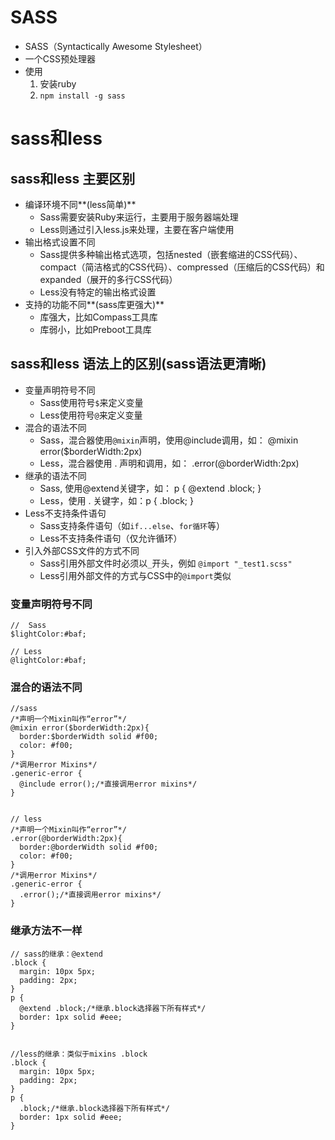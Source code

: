 # SASS
- SASS（Syntactically Awesome Stylesheet）
- 一个CSS预处理器
- 使用
	1. 安装ruby 
	2. `npm install -g sass`

# sass和less

## sass和less 主要区别
- 编译环境不同**(less简单)**
    - Sass需要安装Ruby来运行，主要用于服务器端处理
    - Less则通过引入less.js来处理，主要在客户端使用
- 输出格式设置不同
    - Sass提供多种输出格式选项，包括nested（嵌套缩进的CSS代码）、compact（简洁格式的CSS代码）、compressed（压缩后的CSS代码）和expanded（展开的多行CSS代码）
    - Less没有特定的输出格式设置
- 支持的功能不同**(sass库更强大)**
    - 库强大，比如Compass工具库
    - 库弱小，比如Preboot工具库

## sass和less 语法上的区别(sass语法更清晰)
- 变量声明符号不同
    - Sass使用符号`$`来定义变量
    - Less使用符号`@`来定义变量
- 混合的语法不同
    - Sass，混合器使用`@mixin`声明，使用@include调用，如： @mixin error($borderWidth:2px)
    - Less，混合器使用 . 声明和调用，如： .error(@borderWidth:2px)
- 继承的语法不同
    - Sass, 使用@extend关键字，如： p { @extend .block; }  
    - Less，使用 . 关键字，如：p { .block; }
- Less不支持条件语句
    - Sass支持条件语句（如`if...else`、`for循环`等）
    - Less不支持条件语句（仅允许循环）
- 引入外部CSS文件的方式不同
    - Sass引用外部文件时必须以`_`开头，例如 `@import "_test1.scss"`
    - Less引用外部文件的方式与CSS中的`@import`类似

### 变量声明符号不同
```
//  Sass
$lightColor:#baf;

// Less
@lightColor:#baf;
```

### 混合的语法不同
```
//sass
/*声明一个Mixin叫作“error”*/
@mixin error($borderWidth:2px){
  border:$borderWidth solid #f00;
  color: #f00;
}
/*调用error Mixins*/
.generic-error {
  @include error();/*直接调用error mixins*/
}


// less
/*声明一个Mixin叫作“error”*/
.error(@borderWidth:2px){
  border:@borderWidth solid #f00;
  color: #f00;
}
/*调用error Mixins*/
.generic-error {
  .error();/*直接调用error mixins*/
}
```

### 继承方法不一样
```
// sass的继承：@extend
.block {
  margin: 10px 5px;
  padding: 2px;
}
p {
  @extend .block;/*继承.block选择器下所有样式*/
  border: 1px solid #eee;
}


//less的继承：类似于mixins .block
.block {
  margin: 10px 5px;
  padding: 2px;
}
p {
  .block;/*继承.block选择器下所有样式*/
  border: 1px solid #eee;
}
```
